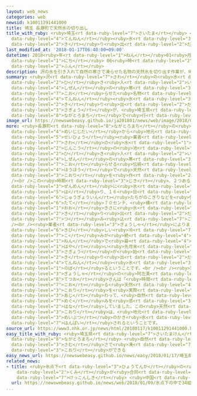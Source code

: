 ```yaml
---
layout: web_news
categories: web
newsid: k10011291441000
title: 埼玉 長瀞町で天然氷の切り出し
title_with_ruby: <ruby>埼玉<rt data-ruby-level="7">さいたま</rt></ruby> <ruby>長瀞町<rt data-ruby-level="8">ながとろまち</rt></ruby>で<ruby>天然<rt
  data-ruby-level="4">てんねん</rt></ruby><ruby>氷<rt data-ruby-level="3">こおり</rt></ruby>の<ruby>切<rt
  data-ruby-level="2">き</rt></ruby>り<ruby>出<rt data-ruby-level="2">だ</rt></ruby>し
last_modified_at: '2018-01-17T06:40:00+09:00'
datetime: 2018<ruby>年<rt data-ruby-level="1">ねん</rt></ruby>01<ruby>月<rt data-ruby-level="1">がつ</rt></ruby>17<ruby>日<rt
  data-ruby-level="1">にち</rt></ruby> 06<ruby>時<rt data-ruby-level="2">じ</rt></ruby>40<ruby>分<rt
  data-ruby-level="2">ふん</rt></ruby>
description: 沢の水を引き入れて自然の寒さで凍らせた名物の天然氷を切り出す作業が、埼玉県長瀞町で行われました。
summary: <ruby>沢<rt data-ruby-level="7">さわ</rt></ruby>の<ruby>水<rt data-ruby-level="1">みず</rt></ruby>を<ruby>引<rt
  data-ruby-level="2">ひ</rt></ruby>き<ruby>入<rt data-ruby-level="2">い</rt></ruby>れて<ruby>自然<rt
  data-ruby-level="4">しぜん</rt></ruby>の<ruby>寒<rt data-ruby-level="3">さむ</rt></ruby>さで<ruby>凍<rt
  data-ruby-level="7">こお</rt></ruby>らせた<ruby>名物<rt data-ruby-level="3">めいぶつ</rt></ruby>の<ruby>天然<rt
  data-ruby-level="4">てんねん</rt></ruby><ruby>氷<rt data-ruby-level="3">こおり</rt></ruby>を<ruby>切<rt
  data-ruby-level="2">き</rt></ruby>り<ruby>出<rt data-ruby-level="2">だ</rt></ruby>す<ruby>作業<rt
  data-ruby-level="3">さぎょう</rt></ruby>が、<ruby>埼玉県<rt data-ruby-level="7">さいたまけん</rt></ruby><ruby>長瀞町<rt
  data-ruby-level="8">ながとろまち</rt></ruby>で<ruby>行<rt data-ruby-level="2">おこな</rt></ruby>われました。
image_url: https://newswebeasy.github.io/ja201801/news/web/image/2018/01/17/K10011291441_1801162357_1801170640_01_02.jpg
more: <ruby>長瀞町<rt data-ruby-level="8">ながとろまち</rt></ruby>の<ruby>宝登山<rt data-ruby-level="8">ほどさん</rt></ruby>のふもとでは、<ruby>明治時代<rt
  data-ruby-level="4">めいじじだい</rt></ruby>から<ruby>地元<rt data-ruby-level="2">じもと</rt></ruby>の<ruby>製氷<rt
  data-ruby-level="5">せいひょう</rt></ruby><ruby>業者<rt data-ruby-level="3">ぎょうしゃ</rt></ruby>が<ruby>沢<rt
  data-ruby-level="7">さわ</rt></ruby>の<ruby>水<rt data-ruby-level="1">みず</rt></ruby>を<ruby>人工<rt
  data-ruby-level="2">じんこう</rt></ruby>の<ruby>池<rt data-ruby-level="2">いけ</rt></ruby>に<ruby>引<rt
  data-ruby-level="2">ひ</rt></ruby>き<ruby>入<rt data-ruby-level="2">い</rt></ruby>れて、<ruby>自然<rt
  data-ruby-level="4">しぜん</rt></ruby>の<ruby>寒<rt data-ruby-level="3">さむ</rt></ruby>さで<ruby>凍<rt
  data-ruby-level="7">こお</rt></ruby>らせる<ruby>伝統<rt data-ruby-level="5">でんとう</rt></ruby>の<ruby>方法<rt
  data-ruby-level="4">ほうほう</rt></ruby>で<ruby>天然<rt data-ruby-level="4">てんねん</rt></ruby>の<ruby>氷<rt
  data-ruby-level="3">こおり</rt></ruby>を<ruby>作<rt data-ruby-level="2">つく</rt></ruby>っています。<br
  /><br />この<ruby>時期<rt data-ruby-level="3">じき</rt></ruby>、２つある<ruby>池<rt data-ruby-level="2">いけ</rt></ruby>は<ruby>全面<rt
  data-ruby-level="3">ぜんめん</rt></ruby>に<ruby>氷<rt data-ruby-level="3">こおり</rt></ruby>が<ruby>張<rt
  data-ruby-level="5">は</rt></ruby>り、１６<ruby>日<rt data-ruby-level="1">にち</rt></ruby>、<ruby>従業員<rt
  data-ruby-level="6">じゅうぎょういん</rt></ruby>たちがのこぎりなどを<ruby>使<rt data-ruby-level="3">つか</rt></ruby>って、<ruby>縦<rt
  data-ruby-level="6">たて</rt></ruby>７０センチ、<ruby>横<rt data-ruby-level="3">よこ</rt></ruby>５０センチの<ruby>大<rt
  data-ruby-level="1">おお</rt></ruby>きさに<ruby>氷<rt data-ruby-level="3">こおり</rt></ruby>を<ruby>切<rt
  data-ruby-level="2">き</rt></ruby>り<ruby>出<rt data-ruby-level="2">だ</rt></ruby>し、トラックに<ruby>積<rt
  data-ruby-level="7">つ</rt></ruby>み<ruby>込<rt data-ruby-level="7">こ</rt></ruby>んでいました。<br
  /><br /><ruby>業者<rt data-ruby-level="3">ぎょうしゃ</rt></ruby>によりますと、この<ruby>冬<rt data-ruby-level="2">ふゆ</rt></ruby>は<ruby>厳<rt
  data-ruby-level="6">きび</rt></ruby>しい<ruby>冷<rt data-ruby-level="7">ひ</rt></ruby>え<ruby>込<rt
  data-ruby-level="7">こ</rt></ruby>みが<ruby>続<rt data-ruby-level="4">つづ</rt></ruby>いているため、ここ１０<ruby>年<rt
  data-ruby-level="1">ねん</rt></ruby>で<ruby>最<rt data-ruby-level="4">もっと</rt></ruby>も<ruby>早<rt
  data-ruby-level="1">はや</rt></ruby>い<ruby>先月末<rt data-ruby-level="4">せんげつまつ</rt></ruby>から<ruby>作業<rt
  data-ruby-level="3">さぎょう</rt></ruby>が<ruby>始<rt data-ruby-level="3">はじ</rt></ruby>まり、<ruby>切<rt
  data-ruby-level="2">き</rt></ruby>り<ruby>出<rt data-ruby-level="2">だ</rt></ruby>した<ruby>天然<rt
  data-ruby-level="4">てんねん</rt></ruby><ruby>氷<rt data-ruby-level="3">こおり</rt></ruby>は８０トンに<ruby>上<rt
  data-ruby-level="1">のぼ</rt></ruby>るということです。<br /><br /><ruby>製氷<rt data-ruby-level="5">せいひょう</rt></ruby><ruby>業者<rt
  data-ruby-level="3">ぎょうしゃ</rt></ruby>の<ruby>阿左美<rt data-ruby-level="8">あさみ</rt></ruby><ruby>哲男<rt
  data-ruby-level="8">てつお</rt></ruby>さんは「<ruby>時間<rt data-ruby-level="2">じかん</rt></ruby>をかけて<ruby>凍<rt
  data-ruby-level="7">こお</rt></ruby>る<ruby>天然<rt data-ruby-level="4">てんねん</rt></ruby><ruby>氷<rt
  data-ruby-level="3">こおり</rt></ruby>を<ruby>実際<rt data-ruby-level="5">じっさい</rt></ruby>に<ruby>味<rt
  data-ruby-level="3">あじ</rt></ruby>わって、<ruby>自然<rt data-ruby-level="4">しぜん</rt></ruby>の<ruby>恵<rt
  data-ruby-level="7">めぐ</rt></ruby>みを<ruby>感<rt data-ruby-level="3">かん</rt></ruby>じてもらえれば」と<ruby>話<rt
  data-ruby-level="2">はな</rt></ruby>していました。この<ruby>天然<rt data-ruby-level="4">てんねん</rt></ruby><ruby>氷<rt
  data-ruby-level="3">こおり</rt></ruby>は、<ruby>地元<rt data-ruby-level="2">じもと</rt></ruby><ruby>名物<rt
  data-ruby-level="3">めいぶつ</rt></ruby>のかき<ruby>氷<rt data-ruby-level="3">ごおり</rt></ruby>にして<ruby>販売<rt
  data-ruby-level="7">はんばい</rt></ruby>されるということです。
source_url: https://www3.nhk.or.jp/news/html/20180117/k10011291441000.html
easy_title_with_ruby: <ruby>埼玉県<rt data-ruby-level="7">さいたまけん</rt></ruby><ruby>長瀞町<rt
  data-ruby-level="8">ながとろまち</rt></ruby> <ruby>自然<rt data-ruby-level="4">しぜん</rt></ruby>の<ruby>寒<rt
  data-ruby-level="3">さむ</rt></ruby>さで<ruby>凍<rt data-ruby-level="7">こお</rt></ruby>った<ruby>氷<rt
  data-ruby-level="3">こおり</rt></ruby>ができる
easy_news_url: https://newswebeasy.github.io/news/easy/2018/01/17/埼玉県長瀞町-自然の寒さで凍った氷ができる
related_news:
- title: <ruby>氷点下<rt data-ruby-level="3">ひょうてんか</rt></ruby>の<ruby>中<rt data-ruby-level="1">なか</rt></ruby>で34<ruby>組<rt
    data-ruby-level="2">くみ</rt></ruby>が<ruby>合同<rt data-ruby-level="2">ごうどう</rt></ruby><ruby>結婚式<rt
    data-ruby-level="7">けっこんしき</rt></ruby> <ruby>中国<rt data-ruby-level="2">ちゅうごく</rt></ruby>
  url: https://newswebeasy.github.io/news/web/2018/01/09/氷点下の中で34組が合同結婚式-中国
...
```

